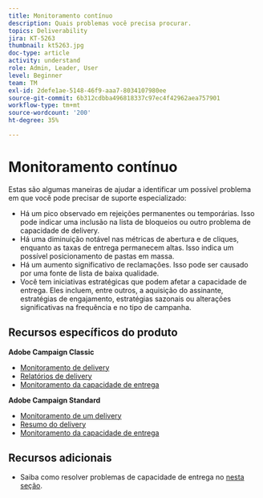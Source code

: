 ```yaml
---
title: Monitoramento contínuo
description: Quais problemas você precisa procurar.
topics: Deliverability
jira: KT-5263
thumbnail: kt5263.jpg
doc-type: article
activity: understand
role: Admin, Leader, User
level: Beginner
team: TM
exl-id: 2defe1ae-5148-46f9-aaa7-8034107980ee
source-git-commit: 6b312cdbba496818337c97ec4f42962aea757901
workflow-type: tm+mt
source-wordcount: '200'
ht-degree: 35%

---
```


# Monitoramento contínuo

Estas são algumas maneiras de ajudar a identificar um possível problema em que você pode precisar de suporte especializado:

* Há um pico observado em rejeições permanentes ou temporárias. Isso pode indicar uma inclusão na lista de bloqueios ou outro problema de capacidade de delivery.
* Há uma diminuição notável nas métricas de abertura e de cliques, enquanto as taxas de entrega permanecem altas. Isso indica um possível posicionamento de pastas em massa.
* Há um aumento significativo de reclamações. Isso pode ser causado por uma fonte de lista de baixa qualidade.
* Você tem iniciativas estratégicas que podem afetar a capacidade de entrega. Eles incluem, entre outros, a aquisição do assinante, estratégias de engajamento, estratégias sazonais ou alterações significativas na frequência e no tipo de campanha.

## Recursos específicos do produto

**Adobe Campaign Classic**

* [Monitoramento de delivery](https://experienceleague.adobe.com/docs/campaign-classic/using/sending-messages/monitoring-deliveries/about-delivery-monitoring.html?lang=pt-BR)
* [Relatórios de delivery](https://experienceleague.adobe.com/docs/campaign-classic/using/reporting/reports-on-deliveries/delivery-reports.html?lang=pt-BR)
* [Monitoramento da capacidade de entrega](https://experienceleague.adobe.com/docs/campaign-classic/using/sending-messages/deliverability-management/monitoring-deliverability.html?lang=pt-BR)

**Adobe Campaign Standard**

* [Monitoramento de um delivery](https://experienceleague.adobe.com/docs/campaign-standard/using/testing-and-sending/monitoring-messages/monitoring-a-delivery.html?lang=pt-BR)
* [Resumo do delivery](https://experienceleague.adobe.com/docs/campaign-standard/using/reporting/list-of-reports/delivery-summary.html)
* [Monitoramento da capacidade de entrega](https://experienceleague.adobe.com/docs/campaign-standard/using/testing-and-sending/managing-deliverability/monitor-deliverability.html?lang=pt-BR#testing-and-sending)

## Recursos adicionais

* Saiba como resolver problemas de capacidade de entrega no [nesta seção](/help/additional-resources/troubleshooting.md).
